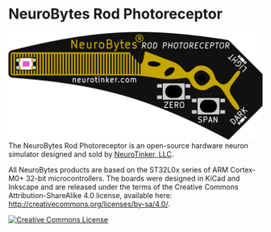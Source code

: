 # NeuroBytes Rod Photoreceptor
![NeuroBytes Rod Photoreceptor PCB front](/HARDWARE/NeuroBytes_Photoreceptor.png)
The NeuroBytes Rod Photoreceptor is an open-source hardware neuron simulator designed and sold by [NeuroTinker, LLC](http://www.neurotinker.com/). 

All NeuroBytes products are based on the ST32L0x series of ARM Cortex-M0+ 32-bit microcontrollers. The boards were designed in KiCad and Inkscape and are released under the terms of the Creative Commons Attribution-ShareAlike 4.0 license, available here: http://creativecommons.org/licenses/by-sa/4.0/.

<a rel="license" href="http://creativecommons.org/licenses/by-sa/4.0/"><img alt="Creative Commons License" style="border-width:0" src="https://i.creativecommons.org/l/by-sa/4.0/88x31.png" /></a>
